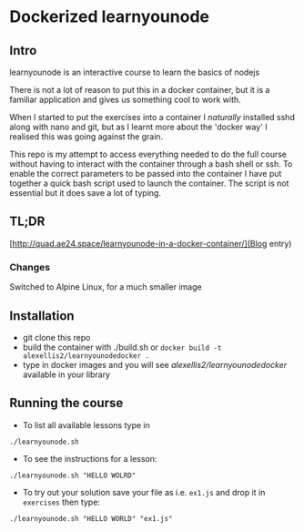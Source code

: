 # Dockerized learnyounode

## Intro

learnyounode is an interactive course to learn the basics of nodejs

There is not a lot of reason to put this in a docker container, but it is a 
familiar application and gives us something cool to work with.

When I started to put the exercises into a container I _naturally_ installed sshd 
along with nano and git, but as I learnt more about the 'docker way' I realised this was going against the grain.

This repo is my attempt to access everything needed to do the full course without 
having to interact with the container through a bash shell or ssh. To enable the correct parameters to be passed
into the container I have put together a quick bash script used to launch the container. The script is not essential
but it does save a lot of typing.

## TL;DR

[http://quad.ae24.space/learnyounode-in-a-docker-container/](Blog entry)

### Changes

Switched to Alpine Linux, for a much smaller image

## Installation

* git clone this repo
* build the container with ./build.sh or `docker build -t alexellis2/learnyounodedocker .`
* type in docker images and you will see *alexellis2/learnyounodedocker* available in your 
library

## Running the course

* To list all available lessons type in 

`./learnyounode.sh`

* To see the instructions for a lesson: 

`./learnyounode.sh "HELLO WOLRD"`

* To try out your solution save your file as i.e. `ex1.js` and drop it in 
`exercises` then type: 

`./learnyounode.sh "HELLO WORLD" "ex1.js"`

